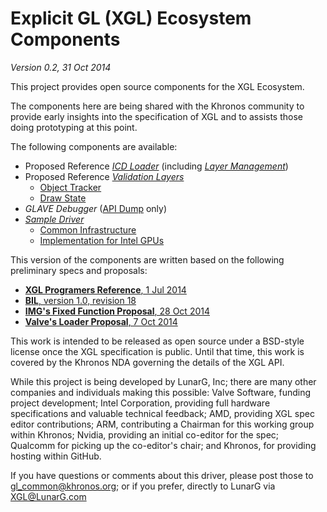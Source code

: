 # Explicit GL (XGL) Ecosystem Components
*Version 0.2, 31 Oct 2014*

This project provides open source components for the XGL Ecosystem.

The components here are being shared with the Khronos community to provide
early insights into the specification of XGL and to assists those doing
prototyping at this point.

The following components are available:
- Proposed Reference [*ICD Loader*](https://github.com/KhronosGroup/GL-Next/tree/master/loader) (including [*Layer Management*](https://github.com/KhronosGroup/GL-Next/tree/master/layers/README.md))
- Proposed Reference [*Validation Layers*](https://github.com/KhronosGroup/GL-Next/tree/master/layers/)
  - [Object Tracker](https://github.com/KhronosGroup/GL-Next/blob/master/layers/object_track.c)
  - [Draw State](https://github.com/KhronosGroup/GL-Next/blob/master/layers/draw_state.c)
- *GLAVE Debugger* ([API Dump](https://github.com/KhronosGroup/GL-Next/blob/master/layers/api_dump.c) only)
- [*Sample Driver*](https://github.com/KhronosGroup/GL-Next/tree/master/icd)
  - [Common Infrastructure](https://github.com/KhronosGroup/GL-Next/tree/master/icd/common)
  - [Implementation for Intel GPUs](https://github.com/KhronosGroup/GL-Next/tree/master/icd/intel)

This version of the components are written based on the following preliminary specs and proposals:
- [**XGL Programers Reference**, 1 Jul 2014](https://cvs.khronos.org/svn/repos/oglc/trunk/nextgen/proposals/AMD/Explicit%20GL%20Programming%20Guide%20and%20API%20Reference.pdf)
- [**BIL**, version 1.0, revision 18](https://cvs.khronos.org/svn/repos/oglc/trunk/nextgen/proposals/BIL/Specification/BIL.html)
- [**IMG's Fixed Function Proposal**, 28 Oct 2014](https://cvs.khronos.org/svn/repos/oglc/trunk/nextgen/proposals/IMG/xgl_vertex_input_description2_img.h)
- [**Valve's Loader Proposal**, 7 Oct 2014](https://cvs.khronos.org/svn/repos/oglc/trunk/nextgen/proposals/Valve/xglLayers.ppt)

This work is intended to be released as open source under a BSD-style
license once the XGL specification is public. Until that time, this work
is covered by the Khronos NDA governing the details of the XGL API.

While this project is being developed by LunarG, Inc; there are many other
companies and individuals making this possible: Valve Software, funding
project development; Intel Corporation, providing full hardware specifications
and valuable technical feedback; AMD, providing XGL spec editor contributions;
ARM, contributing a Chairman for this working group within Khronos; Nvidia,
providing an initial co-editor for the spec; Qualcomm for picking up the
co-editor's chair; and Khronos, for providing hosting within GitHub.

If you have questions or comments about this driver, please post those to
gl_common@khronos.org; or if you prefer, directly to LunarG via XGL@LunarG.com
